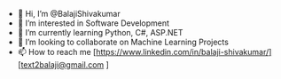 - 👋 Hi, I’m @BalajiShivakumar
- 👀 I’m interested in Software Development
- 🌱 I’m currently learning Python, C#, ASP.NET
- 💞️ I’m looking to collaborate on Machine Learning Projects 
- 📫 How to reach me [https://www.linkedin.com/in/balaji-shivakumar/] [text2balaji@gmail.com ]

<!---
BalajiShivakumar/BalajiShivakumar is a ✨ special ✨ repository because its `README.md` (this file) appears on your GitHub profile.
You can click the Preview link to take a look at your changes.
--->
